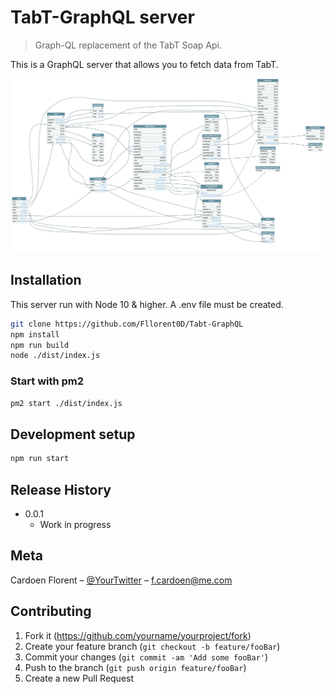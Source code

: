 # TabT-GraphQL server
> Graph-QL replacement of the TabT Soap Api.

This is a GraphQL server that allows you to fetch data from TabT. 

![](voyager.png)

## Installation

This server run with Node 10 & higher. A .env file must be created.

```sh
git clone https://github.com/Fllorent0D/Tabt-GraphQL
npm install
npm run build
node ./dist/index.js
```

### Start with pm2

```sh
pm2 start ./dist/index.js
```


## Development setup

```sh
npm run start
```

## Release History

* 0.0.1
    * Work in progress

## Meta

Cardoen Florent – [@YourTwitter](https://twitter.com/fllorent0D) – f.cardoen@me.com

## Contributing

1. Fork it (<https://github.com/yourname/yourproject/fork>)
2. Create your feature branch (`git checkout -b feature/fooBar`)
3. Commit your changes (`git commit -am 'Add some fooBar'`)
4. Push to the branch (`git push origin feature/fooBar`)
5. Create a new Pull Request
